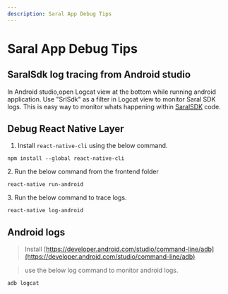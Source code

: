 ```yaml
---
description: Saral App Debug Tips
---
```


# Saral App Debug Tips

## SaralSdk log tracing from Android studio

In Android studio,open Logcat view at the bottom while running android application. Use "SrlSdk" as a filter in Logcat view to monitor Saral SDK logs. This is easy way to monitor whats happening within [SaralSDK](../engage/saral-sdk-source-code-repository.md) code.

## Debug React Native Layer

1. Install `react-native-cli` using the below command.

`npm install --global react-native-cli`

2\. Run the below command from the frontend folder

`react-native run-android`

3\. Run the below command to trace logs.

`react-native log-android`

## Android logs

> Install [https://developer.android.com/studio/command-line/adb](https://developer.android.com/studio/command-line/adb)

> use the below log command to monitor android logs.

`adb logcat`
